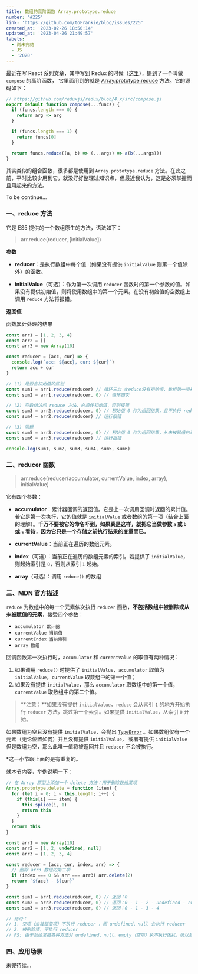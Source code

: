 ```yaml
---
title: 数组的高阶函数 Array.prototype.reduce
number: '#225'
link: 'https://github.com/toFrankie/blog/issues/225'
created_at: '2023-02-26 18:50:14'
updated_at: '2023-04-26 21:49:57'
labels:
  - 尚未完结
  - JS
  - '2020'
---
```

最近在写 React 系列文章，其中写到 Redux 的时候（[这里](https://www.jianshu.com/p/9fad70e92ac7)），提到了一个叫做 `compose` 的高阶函数， 它里面用到的就是 [Array.prototype.reduce](https://developer.mozilla.org/zh-CN/docs/Web/JavaScript/Reference/Global_Objects/Array/Reduce) 方法。它的源码如下：

```js
// https://github.com/reduxjs/redux/blob/4.x/src/compose.js
export default function compose(...funcs) {
  if (funcs.length === 0) {
    return arg => arg
  }

  if (funcs.length === 1) {
    return funcs[0]
  }

  return funcs.reduce((a, b) => (...args) => a(b(...args)))
}
```

其实类似的组合函数，很多都是使用到 `Array.prototype.reduce` 方法。在此之前，平时比较少用到它，就没好好整理过知识点，但最近我认为，这是必须掌握而且用起来的方法。

To be continue...

### 一、reduce 方法
它是 ES5 提供的一个数组原生的方法，语法如下：

> arr.reduce(reducer, [initialValue])

**参数**

* **reducer**：是执行数组中每个值（如果没有提供 `initialValue` 则第一个值除外）的函数。

* **initialValue**（可选）：作为第一次调用 `reducer` 函数时的第一个参数的值。如果没有提供初始值，则将使用数组中的第一个元素。在没有初始值的空数组上调用 `reduce` 方法将报错。

**返回值**

函数累计处理的结果

```js
const arr1 = [1, 2, 3, 4]
const arr2 = []
const arr3 = new Array(10)

const reducer = (acc, cur) => {
  console.log(`acc: ${acc}, cur: ${cur}`)
  return acc + cur
}

// (1) 是否含初始值的区别
const sum1 = arr1.reduce(reducer) // 循环三次（reduce没有初始值，数组第一项被作为 acc 的初始值）
const sum2 = arr1.reduce(reducer, 0) // 循环四次

// (2) 空数组访问 reduce 方法，必须传初始值，否则报错
const sum3 = arr2.reduce(reducer, 0) // 初始值 0 作为返回结果，且不执行 reducer
const sum4 = arr2.reduce(reducer) // 运行报错

// (3) 同理
const sum5 = arr3.reduce(reducer, 0) // 初始值 0 作为返回结果，从未被赋值的元素不执行 reducer
const sum6 = arr3.reduce(reducer) // 运行报错

console.log(sum1, sum2, sum3, sum4, sum5, sum6)
```

### 二、reducer 函数

> arr.reduce(reducer(accumulator, currentValue, index, array), initialValue)

它有四个参数：

* **accumulator**：累计器回调的返回值。它是上一次调用回调时返回的累计值。若它是第一次执行，它的值就是 `initialValue` 或者数组的第一项（结合上面的理解）。**千万不要被它的命名吓到，如果真是这样，就把它当做参数 `a` 或 `b` 或 `c` 看待，因为它只是一个存储之前执行结果的变量而已。**

* **currentValue**：当前正在遍历的数组元素。

* **index**（可选）：当前正在遍历的数组元素的索引。若提供了 `initialValue`，则起始索引是 `0`，否则从索引 `1` 起始。

* **array**（可选）：调用 `reduce()` 的数组

### 三、MDN 官方描述

`reduce` 为数组中的每一个元素依次执行 `reducer` 函数，**不包括数组中被删除或从未被赋值的元素**，接受四个参数：

*   `accumulator 累计器`
*   `currentValue 当前值`
*   `currentIndex 当前索引`
*   `array 数组`

回调函数第一次执行时，`accumulator` 和 `currentValue` 的取值有两种情况：
1. 如果调用 `reduce()` 时提供了 `initialValue`，`accumulator` 取值为 `initialValue`，`currentValue` 取数组中的第一个值；
2. 如果没有提供 `initialValue`，那么 `accumulator` 取数组中的第一个值，`currentValue` 取数组中的第二个值。

>**注意：**如果没有提供 `initialValue`，`reduce` 会从索引 `1` 的地方开始执行 `reducer` 方法，跳过第一个索引。如果提供 `initialValue`，从索引 `0` 开始。

如果数组为空且没有提供 `initialValue`，会抛出 [`TypeError`](https://developer.mozilla.org/zh-CN/docs/Web/JavaScript/Reference/Global_Objects/TypeError) 。如果数组仅有一个元素（无论位置如何）并且没有提供 `initialValue`， 或者有提供 `initialValue` 但是数组为空，那么此唯一值将被返回并且 `reducer` 不会被执行。

*这一小节跟上面的是有重复的。

就本节内容，举例说明一下：

```js
// 在 Array 原型上添加一个 delete 方法：用于删除数组某项
Array.prototype.delete = function (item) {
  for (let i = 0; i < this.length; i++) {
    if (this[i] === item) {
      this.splice(i, 1)
      return this
    }
  }
  return this
}

const arr1 = new Array(10)
const arr2 = [1, 2, undefined, null]
const arr3 = [1, 2, 3, 4]

const reducer = (acc, cur, index, arr) => {
  // 删除 arr3 数组的第二项
  if (index === 0 && arr === arr3) arr.delete(2)
  return `${acc} - ${cur}`
}

const sum1 = arr1.reduce(reducer, 0) // 返回：0
const sum2 = arr2.reduce(reducer, 0) // 返回：0 - 1 - 2 - undefined - null
const sum3 = arr3.reduce(reducer, 0) // 返回：0 - 1 - 3 - 4

// 结论：
// 1. 空项（未被赋值项）不执行 reducer ，而 undefined、null 会执行 reducer
// 2. 被删除项，不执行 reducer
// PS: 由于我经常被各种方法对 undefined、null、empty（空项）执不执行困扰，所以我就全列举出来了。
```

### 四、应用场景

未完待续...
